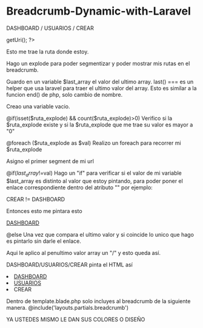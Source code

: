 # Breadcrumb-Dynamic-with-Laravel

DASHBOARD / USUARIOS / CREAR

<?php $uri= Route::current()->getUri(); ?>
Esto me trae la ruta donde estoy.

<?phph $ruta_explode = explode('/',$uri); ?>
Hago un explode para poder segmentizar y poder mostrar mis rutas en el breadcrumb.

<?php $last_array = last($ruta_explode); ?>
Guardo en un variable $last_array el valor del ultimo array.
last() === es un helper que usa laravel para traer el ultimo valor del array.
Esto es similar a la funcion end() de php, solo cambio de nombre.

<?php $val_url = ''?>
Creao una variable vacio.

@if(isset($ruta_explode) && count($ruta_explode)>0)
Verifico si la $ruta_explode existe y si la $ruta_explode que me trae su valor es mayor a "0"

@foreach ($ruta_explode as $val)
Realizo un foreach para recorrer mi $ruta_explode

<?php $val_url .= $val ?>
Asigno el primer segment de mi url

@if($last_array!=$val)
Hago un "if" para verificar si el valor de mi variable $last_array es distinto al valor que estoy pintando, para poder poner el enlace correspondiente dentro del atributo "<a>"
por ejemplo:

CREAR != DASHBOARD

Entonces esto me pintara esto

<a href="{{ asset('dashboard') }}">DASHBOARD</a>

@else
Una vez que compara el ultimo valor y si coincide lo unico que hago es pintarlo sin darle el enlace.

<?php $val_url .= '/'?>
Aqui le aplico al penultimo valor array un "/"
y esto queda así.

DASHBOARD/USUARIOS/CREAR
pinta el HTML así
<li><a href="{{ asset('dashboard') }}">DASHBOARD</a></li>
<li><a href="{{ asset('dashboard/usuarios') }}">USUARIOS</a></li>
<li class="active">CREAR</li>

Dentro de template.blade.php
solo incluyes al breadcrumb de la siguiente manera.
@include('layouts.partials.breadcrumb')

YA USTEDES MISMO LE DAN SUS COLORES O DISEÑO